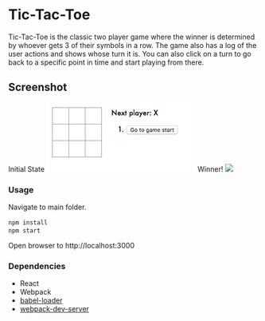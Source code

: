 Tic-Tac-Toe
=====================

Tic-Tac-Toe is the classic two player game where the winner is determined by whoever gets 3 of their symbols in a row.   The game also has a log of the user actions and shows whose turn it is.  You can also click on a turn to go back to a specific point in time and start playing from there.  

## Screenshot
Initial State
![](https://github.com/chrisliew/Tic-Tac-Toe/blob/master/pics/initial-state.png)
Winner!
![](https://github.com/chrisliew/Chatty-App/blob/master/pics/winner.png)


### Usage

Navigate to main folder.  

```
npm install
npm start
```
Open browser to http://localhost:3000

### Dependencies

* React
* Webpack
* [babel-loader](https://github.com/babel/babel-loader)
* [webpack-dev-server](https://github.com/webpack/webpack-dev-server)

